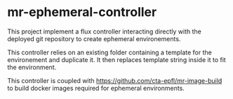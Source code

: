 # mr-ephemeral-controller

This project implement a flux controller interacting directly with the deployed git repository to create ephemeral environements.

This controller relies on an existing folder containing a template for the environement and duplicate it.
It then replaces template string inside it to fit the environment.

This controller is coupled with https://github.com/cta-epfl/mr-image-build to build docker images required for ephemeral environments.
